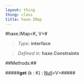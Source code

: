 ```yaml
---
layout: thing
thing: class
title: haxe.IMap
---
```

#haxe.IMap&lt;K, V&gt;#



> *Type:* **interface**

> *Defined in:* **haxe.Constraints**




##Methods:##


#####**get** (k : K) : <a href="../Null.html" class="type">Null</a>&lt;V&gt;#####




